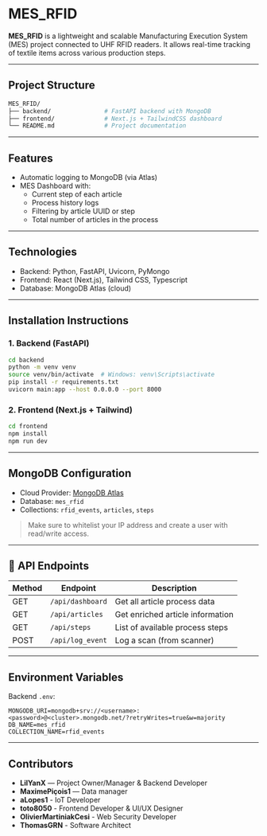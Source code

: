 # MES_RFID

**MES_RFID** is a lightweight and scalable Manufacturing Execution System (MES) project connected to UHF RFID readers. It allows real-time tracking of textile items across various production steps.

---

## Project Structure

```bash
MES_RFID/
├── backend/               # FastAPI backend with MongoDB
├── frontend/              # Next.js + TailwindCSS dashboard
└── README.md              # Project documentation
```

---

## Features

- Automatic logging to MongoDB (via Atlas)
- MES Dashboard with:
  - Current step of each article
  - Process history logs
  - Filtering by article UUID or step
  - Total number of articles in the process

---

## Technologies

- Backend: Python, FastAPI, Uvicorn, PyMongo
- Frontend: React (Next.js), Tailwind CSS, Typescript
- Database: MongoDB Atlas (cloud)

---

## Installation Instructions

### 1. Backend (FastAPI)

```bash
cd backend
python -m venv venv
source venv/bin/activate  # Windows: venv\Scripts\activate
pip install -r requirements.txt
uvicorn main:app --host 0.0.0.0 --port 8000
```

### 2. Frontend (Next.js + Tailwind)

```bash
cd frontend
npm install
npm run dev
```

---

## MongoDB Configuration

- Cloud Provider: [MongoDB Atlas](https://www.mongodb.com/cloud/atlas)
- Database: `mes_rfid`
- Collections: `rfid_events`, `articles`, `steps`

> Make sure to whitelist your IP address and create a user with read/write access.

---

## 🧪 API Endpoints

| Method | Endpoint                 | Description                          |
|--------|--------------------------|--------------------------------------|
| GET    | `/api/dashboard`         | Get all article process data         |
| GET    | `/api/articles`          | Get enriched article information     |
| GET    | `/api/steps`             | List of available process steps      |
| POST   | `/api/log_event`         | Log a scan (from scanner)            |

---

## Environment Variables

Backend `.env`:
```env
MONGODB_URI=mongodb+srv://<username>:<password>@<cluster>.mongodb.net/?retryWrites=true&w=majority
DB_NAME=mes_rfid
COLLECTION_NAME=rfid_events
```

---

## Contributors

- **LilYanX** — Project Owner/Manager & Backend Developer
- **MaximePiçois1** — Data manager
- **aLopes1** - IoT Developer
- **toto8050** - Frontend Developer & UI/UX Designer
- **OlivierMartiniakCesi** - Web Security Developer
- **ThomasGRN** - Software Architect

